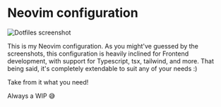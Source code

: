 # Neovim configuration

<img src="/other/images/screenshot.png" alt="Dotfiles screenshot" />

This is my Neovim configuration. As you might've guessed by the screenshots, this configuration is heavily inclined for
Frontend development, with support for Typescript, tsx, tailwind, and more. That being said, it's completely extendable
to suit any of your needs :)

Take from it what you need!

Always a WIP 😅
